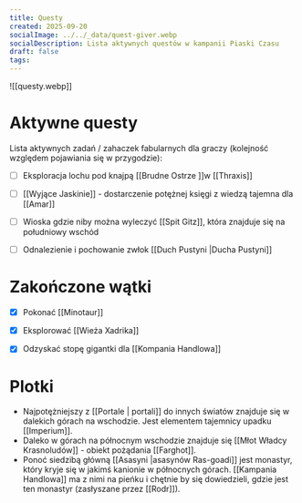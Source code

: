 ```yaml
---
title: Questy
created: 2025-09-20
socialImage: ../../_data/quest-giver.webp
socialDescription: Lista aktywnych questów w kampanii Piaski Czasu
draft: false
tags:
---
```



![[questy.webp]]

# Aktywne questy
Lista aktywnych zadań / zahaczek fabularnych dla graczy (kolejność względem pojawiania się w przygodzie):

- [ ] Eksploracja lochu pod knajpą [[Brudne Ostrze ]]w [[Thraxis]]
- [ ] [[Wyjące Jaskinie]] - dostarczenie potężnej księgi z wiedzą tajemna dla [[Amar]]  
- [ ] Wioska gdzie niby można wyleczyć [[Spit Gitz]], która znajduje się na południowy wschód
- [ ] Odnalezienie i pochowanie zwłok [[Duch Pustyni |Ducha  Pustyni]]


# Zakończone wątki
- [x] Pokonać [[Minotaur]]
- [x] Eksplorować [[Wieża Xadrika]]
- [x] Odzyskać stopę gigantki dla [[Kompania Handlowa]] 


# Plotki

* Najpotężniejszy z [[Portale | portali]] do innych światów  znajduje się w dalekich górach na wschodzie. Jest elementem tajemnicy upadku [[Imperium]].
* Daleko w górach na północnym wschodzie znajduje się [[Młot Władcy Krasnoludów]] - obiekt pożądania [[Farghot]].
* Ponoć siedzibą główną [[Asasyni |asasynów Ras-goadi]] jest monastyr, który kryje się w jakimś kanionie w północnych górach. [[Kampania Handlowa]] ma z nimi na pieńku i chętnie by się dowiedzieli, gdzie jest ten monastyr (zasłyszane przez [[Rodr]]).

